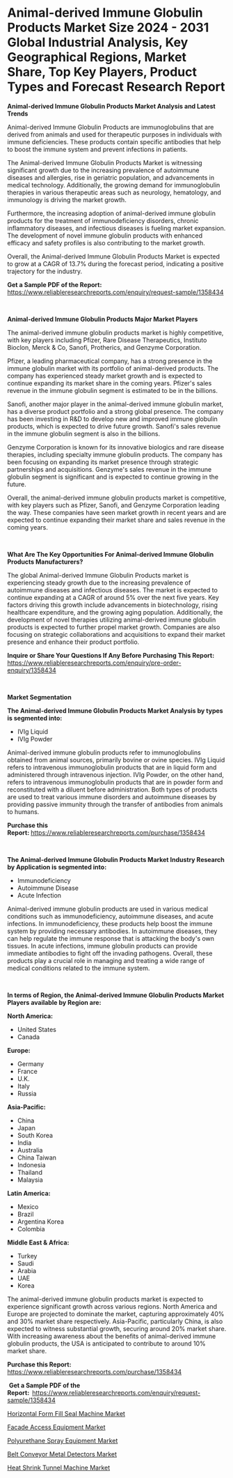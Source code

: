 <p><h1>Animal-derived Immune Globulin Products Market Size 2024 - 2031 Global Industrial Analysis, Key Geographical Regions, Market Share, Top Key Players, Product Types and Forecast Research Report</h1></p><p><strong>Animal-derived Immune Globulin Products Market Analysis and Latest Trends</strong></p>
<p><p>Animal-derived Immune Globulin Products are immunoglobulins that are derived from animals and used for therapeutic purposes in individuals with immune deficiencies. These products contain specific antibodies that help to boost the immune system and prevent infections in patients.</p><p>The Animal-derived Immune Globulin Products Market is witnessing significant growth due to the increasing prevalence of autoimmune diseases and allergies, rise in geriatric population, and advancements in medical technology. Additionally, the growing demand for immunoglobulin therapies in various therapeutic areas such as neurology, hematology, and immunology is driving the market growth.</p><p>Furthermore, the increasing adoption of animal-derived immune globulin products for the treatment of immunodeficiency disorders, chronic inflammatory diseases, and infectious diseases is fueling market expansion. The development of novel immune globulin products with enhanced efficacy and safety profiles is also contributing to the market growth.</p><p>Overall, the Animal-derived Immune Globulin Products Market is expected to grow at a CAGR of 13.7% during the forecast period, indicating a positive trajectory for the industry.</p></p>
<p><strong>Get a Sample PDF of the Report:&nbsp;</strong> <a href="https://www.reliableresearchreports.com/enquiry/request-sample/1358434">https://www.reliableresearchreports.com/enquiry/request-sample/1358434</a></p>
<p>&nbsp;</p>
<p><strong>Animal-derived Immune Globulin Products Major Market Players</strong></p>
<p><p>The animal-derived immune globulin products market is highly competitive, with key players including Pfizer, Rare Disease Therapeutics, Instituto Bioclon, Merck & Co, Sanofi, Protherics, and Genzyme Corporation. </p><p>Pfizer, a leading pharmaceutical company, has a strong presence in the immune globulin market with its portfolio of animal-derived products. The company has experienced steady market growth and is expected to continue expanding its market share in the coming years. Pfizer's sales revenue in the immune globulin segment is estimated to be in the billions.</p><p>Sanofi, another major player in the animal-derived immune globulin market, has a diverse product portfolio and a strong global presence. The company has been investing in R&D to develop new and improved immune globulin products, which is expected to drive future growth. Sanofi's sales revenue in the immune globulin segment is also in the billions.</p><p>Genzyme Corporation is known for its innovative biologics and rare disease therapies, including specialty immune globulin products. The company has been focusing on expanding its market presence through strategic partnerships and acquisitions. Genzyme's sales revenue in the immune globulin segment is significant and is expected to continue growing in the future.</p><p>Overall, the animal-derived immune globulin products market is competitive, with key players such as Pfizer, Sanofi, and Genzyme Corporation leading the way. These companies have seen market growth in recent years and are expected to continue expanding their market share and sales revenue in the coming years.</p></p>
<p>&nbsp;</p>
<p><strong>What Are The Key Opportunities For Animal-derived Immune Globulin Products Manufacturers?</strong></p>
<p><p>The global Animal-derived Immune Globulin Products market is experiencing steady growth due to the increasing prevalence of autoimmune diseases and infectious diseases. The market is expected to continue expanding at a CAGR of around 5% over the next five years. Key factors driving this growth include advancements in biotechnology, rising healthcare expenditure, and the growing aging population. Additionally, the development of novel therapies utilizing animal-derived immune globulin products is expected to further propel market growth. Companies are also focusing on strategic collaborations and acquisitions to expand their market presence and enhance their product portfolio.</p></p>
<p><strong>Inquire or Share Your Questions If Any Before Purchasing This Report:</strong> <a href="https://www.reliableresearchreports.com/enquiry/pre-order-enquiry/1358434">https://www.reliableresearchreports.com/enquiry/pre-order-enquiry/1358434</a></p>
<p>&nbsp;</p>
<p><strong>Market Segmentation</strong></p>
<p><strong>The Animal-derived Immune Globulin Products Market Analysis by types is segmented into:</strong></p>
<p><ul><li>IVIg Liquid</li><li>IVIg Powder</li></ul></p>
<p><p>Animal-derived immune globulin products refer to immunoglobulins obtained from animal sources, primarily bovine or ovine species. IVIg Liquid refers to intravenous immunoglobulin products that are in liquid form and administered through intravenous injection. IVIg Powder, on the other hand, refers to intravenous immunoglobulin products that are in powder form and reconstituted with a diluent before administration. Both types of products are used to treat various immune disorders and autoimmune diseases by providing passive immunity through the transfer of antibodies from animals to humans.</p></p>
<p><strong>Purchase this Report:&nbsp;</strong><a href="https://www.reliableresearchreports.com/purchase/1358434">https://www.reliableresearchreports.com/purchase/1358434</a></p>
<p>&nbsp;</p>
<p><strong>The Animal-derived Immune Globulin Products Market Industry Research by Application is segmented into:</strong></p>
<p><ul><li>Immunodeficiency</li><li>Autoimmune Disease</li><li>Acute Infection</li></ul></p>
<p><p>Animal-derived immune globulin products are used in various medical conditions such as immunodeficiency, autoimmune diseases, and acute infections. In immunodeficiency, these products help boost the immune system by providing necessary antibodies. In autoimmune diseases, they can help regulate the immune response that is attacking the body's own tissues. In acute infections, immune globulin products can provide immediate antibodies to fight off the invading pathogens. Overall, these products play a crucial role in managing and treating a wide range of medical conditions related to the immune system.</p></p>
<p>&nbsp;</p>
<p><strong>In terms of Region, the Animal-derived Immune Globulin Products Market Players available by Region are:</strong></p>
<p>
    <p> <strong> North America: </strong>
        <ul>
            <li>United States</li>
            <li>Canada</li>
        </ul>
        </p> 
    <p> <strong> Europe: </strong>
        <ul>
            <li>Germany</li>
            <li>France</li>
            <li>U.K.</li>
            <li>Italy</li>
            <li>Russia</li>
        </ul>
        </p> 
    <p> <strong> Asia-Pacific: </strong>
        <ul>
            <li>China</li>
            <li>Japan</li>
            <li>South Korea</li>
            <li>India</li>
            <li>Australia</li>
            <li>China Taiwan</li>
            <li>Indonesia</li>
            <li>Thailand</li>
            <li>Malaysia</li>
        </ul>
        </p> 
    <p> <strong> Latin America: </strong>
        <ul>
            <li>Mexico</li>
            <li>Brazil</li>
            <li>Argentina Korea</li>
            <li>Colombia</li>
        </ul>
        </p> 
    <p> <strong> Middle East & Africa: </strong>
        <ul>
            <li>Turkey</li>
            <li>Saudi</li>
            <li>Arabia</li>
            <li>UAE</li>
            <li>Korea</li>
        </ul>
    </p>
    </p>
<p><p>The animal-derived immune globulin products market is expected to experience significant growth across various regions. North America and Europe are projected to dominate the market, capturing approximately 40% and 30% market share respectively. Asia-Pacific, particularly China, is also expected to witness substantial growth, securing around 20% market share. With increasing awareness about the benefits of animal-derived immune globulin products, the USA is anticipated to contribute to around 10% market share.</p></p>
<p><strong>Purchase this Report: </strong><a href="https://www.reliableresearchreports.com/purchase/1358434">https://www.reliableresearchreports.com/purchase/1358434</a></p>
<p>&nbsp;<strong>Get a Sample PDF of the Report:&nbsp;&nbsp;</strong><a href="https://www.reliableresearchreports.com/enquiry/request-sample/1358434">https://www.reliableresearchreports.com/enquiry/request-sample/1358434</a></p>
<p><strong></strong></p>
<p><p><a href="https://medium.com/@edenkrajcik/horizontal-form-fill-seal-machine-market-analysis-and-sze-forecasted-for-period-from-2024-to-2031-bf124e56aade">Horizontal Form Fill Seal Machine Market</a></p><p><a href="https://medium.com/@edenkrajcik/facade-access-equipment-market-analysis-and-sze-forecasted-for-period-from-2024-to-2031-0c4624aaf1f5">Facade Access Equipment Market</a></p><p><a href="https://medium.com/@edenkrajcik/polyurethane-spray-equipment-market-analysis-and-sze-forecasted-for-period-from-2024-to-2031-159474c7b64c">Polyurethane Spray Equipment Market</a></p><p><a href="https://medium.com/@edenkrajcik/belt-conveyor-metal-detectors-market-furnishes-information-on-market-share-market-trends-and-ce409566f03e">Belt Conveyor Metal Detectors Market</a></p><p><a href="https://medium.com/@edenkrajcik/heat-shrink-tunnel-machine-market-insight-market-trends-growth-forecasted-from-2024-to-2031-fa0d40937674">Heat Shrink Tunnel Machine Market</a></p></p>